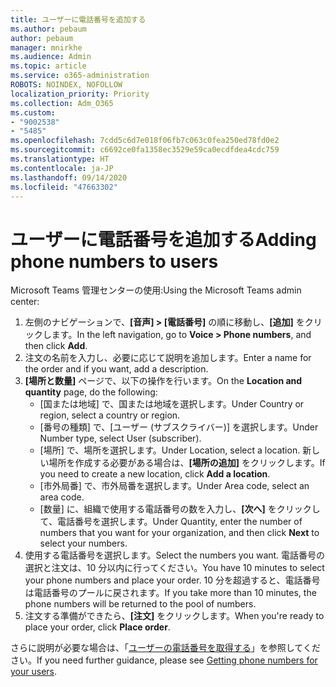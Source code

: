 ```yaml
---
title: ユーザーに電話番号を追加する
ms.author: pebaum
author: pebaum
manager: mnirkhe
ms.audience: Admin
ms.topic: article
ms.service: o365-administration
ROBOTS: NOINDEX, NOFOLLOW
localization_priority: Priority
ms.collection: Adm_O365
ms.custom:
- "9002538"
- "5485"
ms.openlocfilehash: 7cdd5c6d7e018f06fb7c063c0fea250ed78fd0e2
ms.sourcegitcommit: c6692ce0fa1358ec3529e59ca0ecdfdea4cdc759
ms.translationtype: HT
ms.contentlocale: ja-JP
ms.lasthandoff: 09/14/2020
ms.locfileid: "47663302"
---
```

# <a name="adding-phone-numbers-to-users"></a><span data-ttu-id="ffb29-102">ユーザーに電話番号を追加する</span><span class="sxs-lookup"><span data-stu-id="ffb29-102">Adding phone numbers to users</span></span>

<span data-ttu-id="ffb29-103">Microsoft Teams 管理センターの使用:</span><span class="sxs-lookup"><span data-stu-id="ffb29-103">Using the Microsoft Teams admin center:</span></span>

1. <span data-ttu-id="ffb29-104">左側のナビゲーションで、**[音声] > [電話番号]** の順に移動し、**[追加]** をクリックします。</span><span class="sxs-lookup"><span data-stu-id="ffb29-104">In the left navigation, go to **Voice > Phone numbers**, and then click **Add**.</span></span>
2. <span data-ttu-id="ffb29-105">注文の名前を入力し、必要に応じて説明を追加します。</span><span class="sxs-lookup"><span data-stu-id="ffb29-105">Enter a name for the order and if you want, add a description.</span></span>
3. <span data-ttu-id="ffb29-106">**[場所と数量]** ページで、以下の操作を行います。</span><span class="sxs-lookup"><span data-stu-id="ffb29-106">On the **Location and quantity** page, do the following:</span></span>
    - <span data-ttu-id="ffb29-107">[国または地域] で、国または地域を選択します。</span><span class="sxs-lookup"><span data-stu-id="ffb29-107">Under Country or region, select a country or region.</span></span>
    - <span data-ttu-id="ffb29-108">[番号の種類] で、[ユーザー (サブスクライバー)] を選択します。</span><span class="sxs-lookup"><span data-stu-id="ffb29-108">Under Number type, select User (subscriber).</span></span>
    - <span data-ttu-id="ffb29-109">[場所] で、場所を選択します。</span><span class="sxs-lookup"><span data-stu-id="ffb29-109">Under Location, select a location.</span></span> <span data-ttu-id="ffb29-110">新しい場所を作成する必要がある場合は、**[場所の追加]** をクリックします。</span><span class="sxs-lookup"><span data-stu-id="ffb29-110">If you need to create a new location, click **Add a location**.</span></span>
    - <span data-ttu-id="ffb29-111">[市外局番] で、市外局番を選択します。</span><span class="sxs-lookup"><span data-stu-id="ffb29-111">Under Area code, select an area code.</span></span>
    - <span data-ttu-id="ffb29-112">[数量] に、組織で使用する電話番号の数を入力し、**[次へ]** をクリックして、電話番号を選択します。</span><span class="sxs-lookup"><span data-stu-id="ffb29-112">Under Quantity, enter the number of numbers that you want for your organization, and then click **Next** to select your numbers.</span></span>
4. <span data-ttu-id="ffb29-113">使用する電話番号を選択します。</span><span class="sxs-lookup"><span data-stu-id="ffb29-113">Select the numbers you want.</span></span> <span data-ttu-id="ffb29-114">電話番号の選択と注文は、10 分以内に行ってください。</span><span class="sxs-lookup"><span data-stu-id="ffb29-114">You have 10 minutes to select your phone numbers and place your order.</span></span> <span data-ttu-id="ffb29-115">10 分を超過すると、電話番号は電話番号のプールに戻されます。</span><span class="sxs-lookup"><span data-stu-id="ffb29-115">If you take more than 10 minutes, the phone numbers will be returned to the pool of numbers.</span></span>
5. <span data-ttu-id="ffb29-116">注文する準備ができたら、**[注文]** をクリックします。</span><span class="sxs-lookup"><span data-stu-id="ffb29-116">When you're ready to place your order, click **Place order**.</span></span>

<span data-ttu-id="ffb29-117">さらに説明が必要な場合は、「[ユーザーの電話番号を取得する](https://docs.microsoft.com/microsoftteams/getting-phone-numbers-for-your-users)」を参照してください。</span><span class="sxs-lookup"><span data-stu-id="ffb29-117">If you need further guidance, please see [Getting phone numbers for your users](https://docs.microsoft.com/microsoftteams/getting-phone-numbers-for-your-users).</span></span>
